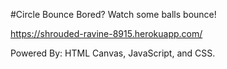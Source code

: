 #Circle Bounce
Bored? Watch some balls bounce!

https://shrouded-ravine-8915.herokuapp.com/

Powered By: HTML Canvas, JavaScript, and CSS.
